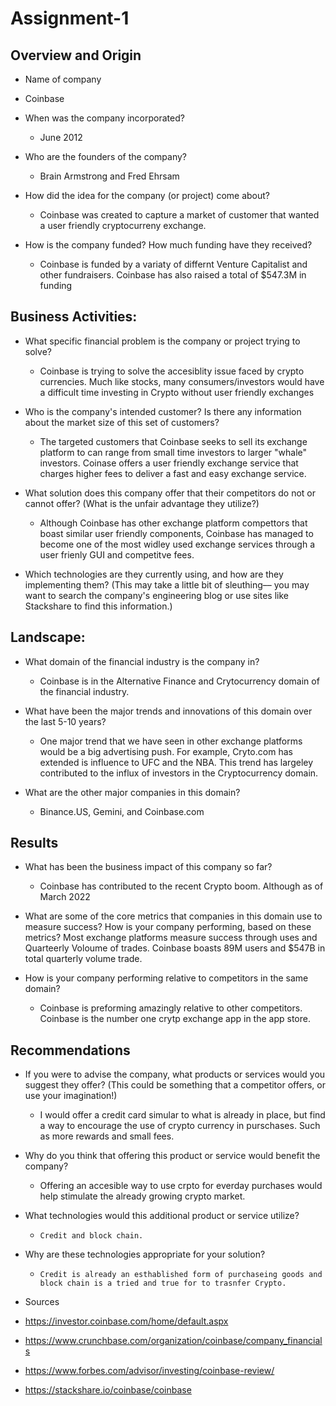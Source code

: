 # Assignment-1
## Overview and Origin

* Name of company
    
 *    Coinbase

* When was the company incorporated?

  *    June 2012

* Who are the founders of the company?

  *    Brain Armstrong and Fred Ehrsam

* How did the idea for the company (or project) come about?
  *    Coinbase was created to capture a market of customer that wanted a user friendly cryptocurreny exchange. 

* How is the company funded? How much funding have they received?
  *    Coinbase is funded by a variaty of differnt Venture Capitalist and other fundraisers. Coinbase has also raised a total of $547.3M in funding


## Business Activities:

* What specific financial problem is the company or project trying to solve?
  *    Coinbase is trying to solve the accesiblity issue faced by crypto currencies. Much like stocks, many consumers/investors would have a difficult time investing in Crypto without user friendly exchanges

* Who is the company's intended customer?  Is there any information about the market size of this set of customers?
  *    The targeted customers that Coinbase seeks to sell its exchange platform to can range from small time investors to larger "whale" investors. Coinase offers a user friendly exchange service that charges higher fees to deliver a fast and easy exchange service. 
* What solution does this company offer that their competitors do not or cannot offer? (What is the unfair advantage they utilize?)
  *    Although Coinbase has other exchange platform compettors that boast similar user friendly components, Coinbase has managed to become one of the most widley used exchange services through a user frienly GUI and competitve fees.

* Which technologies are they currently using, and how are they implementing them? (This may take a little bit of sleuthing–– you may want to search the company's engineering blog or use sites like Stackshare to find this information.)


## Landscape:

* What domain of the financial industry is the company in?
  *    Coinbase is in the Alternative Finance and Crytocurrency domain of the financial industry.

* What have been the major trends and innovations of this domain over the last 5-10 years?
  *    One major trend that we have seen in other exchange platforms would be a big advertising push. For example, Cryto.com has extended is influence to UFC and the NBA. This trend has largeley contributed to the influx of investors in the Cryptocurrency domain.

* What are the other major companies in this domain?
  * Binance.US, Gemini, and Coinbase.com


## Results

* What has been the business impact of this company so far?
  *    Coinbase has contributed to the recent Crypto boom. Although as of March 2022

* What are some of the core metrics that companies in this domain use to measure success? How is your company performing, based on these metrics?
       Most exchange platforms measure success through uses and Quarteerly Voloume of trades. Coinbase boasts 89M users and $547B in total  quarterly volume trade.

* How is your company performing relative to competitors in the same domain?
  *    Coinbase is preforming amazingly relative to other competitors. Coinbase is the number one crytp exchange app in the app store.


## Recommendations

* If you were to advise the company, what products or services would you suggest they offer? (This could be something that a competitor offers, or use your imagination!)
  *    I would offer a credit card simular to what is already in place, but find a way to encourage the use of crypto currency in purschases. Such as more rewards and small fees.

* Why do you think that offering this product or service would benefit the company?
  *    Offering an accesible way to use crpto for everday purchases would help stimulate the already growing crypto market.

* What technologies would this additional product or service utilize?
  *     Credit and block chain.

* Why are these technologies appropriate for your solution?
  *     Credit is already an esthablished form of purchaseing goods and block chain is a tried and true for to trasnfer Crypto.




* Sources
* https://investor.coinbase.com/home/default.aspx
* https://www.crunchbase.com/organization/coinbase/company_financials
* https://www.forbes.com/advisor/investing/coinbase-review/
* https://stackshare.io/coinbase/coinbase
